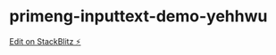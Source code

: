 # primeng-inputtext-demo-yehhwu

[Edit on StackBlitz ⚡️](https://stackblitz.com/edit/primeng-inputtext-demo-yehhwu)